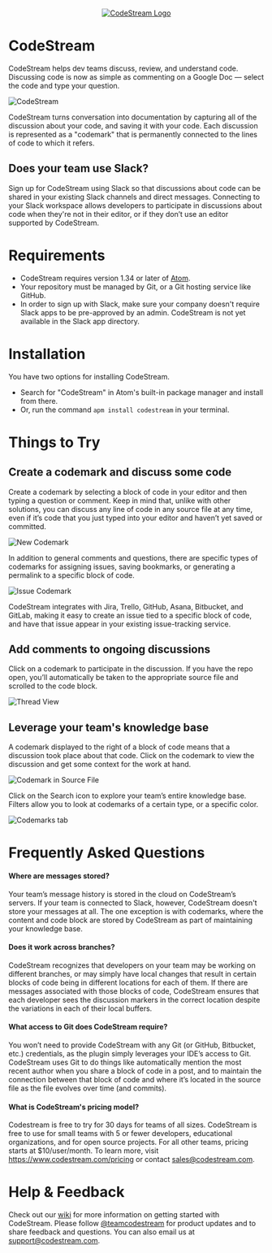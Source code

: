 <p align="center">
  <br />
  <a title="Learn more about CodeStream" href="https://codestream.com?utm_source=atommarket&utm_medium=banner&utm_campaign=codestream"><img src="https://alt-images.codestream.com/codestream_logo_atommarketplace.png" alt="CodeStream Logo" /></a>
</p>

# CodeStream

CodeStream helps dev teams discuss, review, and understand code. Discussing code is now as simple as commenting on a Google Doc — select the code and type your question.

![CodeStream](https://raw.githubusercontent.com/TeamCodeStream/CodeStream/master/images/animated/SpatialAtom.gif)

CodeStream turns conversation into documentation by capturing all of the discussion about your code, and saving it with your code. Each discussion is represented as a "codemark" that is permanently connected to the lines of code to which it refers.

## Does your team use Slack?

Sign up for CodeStream using Slack so that discussions about code can be shared in your existing Slack channels and direct messages. Connecting to your Slack workspace allows developers to participate in discussions about code when they're not in their editor, or if they don’t use an editor supported by CodeStream.

# Requirements

- CodeStream requires version 1.34 or later of [Atom](https://atom.io/).
- Your repository must be managed by Git, or a Git hosting service like GitHub.
- In order to sign up with Slack, make sure your company doesn't require Slack apps to be pre-approved by an admin. CodeStream is not yet available in the Slack app directory.

# Installation

You have two options for installing CodeStream.

- Search for "CodeStream" in Atom's built-in package manager and install from there.
- Or, run the command `apm install codestream` in your terminal.

# Things to Try

## Create a codemark and discuss some code

Create a codemark by selecting a block of code in your editor and then typing a question or comment. Keep in mind that, unlike with other solutions, you can discuss any line of code in any source file at any time, even if it’s code that you just typed into your editor and haven’t yet saved or committed.

![New Codemark](https://raw.githubusercontent.com/TeamCodeStream/CodeStream/master/images/NewCodemark3.png)

In addition to general comments and questions, there are specific types of codemarks for assigning issues, saving bookmarks, or generating a permalink to a specific block of code.

![Issue Codemark](https://raw.githubusercontent.com/TeamCodeStream/CodeStream/master/images/CodemarkIssue3.png)

CodeStream integrates with Jira, Trello, GitHub, Asana, Bitbucket, and GitLab, making it easy to create an issue tied to a specific block of code, and have that issue appear in your existing issue-tracking service.

## Add comments to ongoing discussions

Click on a codemark to participate in the discussion. If you have the repo open, you’ll automatically be taken to the appropriate source file and scrolled to the code block.

![Thread View](https://raw.githubusercontent.com/TeamCodeStream/CodeStream/master/images/ThreadView3.png)

## Leverage your team's knowledge base

A codemark displayed to the right of a block of code means that a discussion took place about that code. Click on the codemark to view the discussion and get some context for the work at hand.

![Codemark in Source File](https://raw.githubusercontent.com/TeamCodeStream/CodeStream/master/images/SpatialSingleMarker1.png)

Click on the Search icon to explore your team’s entire knowledge base. Filters allow you to look at codemarks of a certain type, or a specific color.

![Codemarks tab](https://raw.githubusercontent.com/TeamCodeStream/CodeStream/master/images/CodemarksTab1.png)

# Frequently Asked Questions

#### Where are messages stored?

Your team’s message history is stored in the cloud on CodeStream’s servers. If your team is connected to Slack, however, CodeStream doesn't store your messages at all. The one exception is with codemarks, where the content and code block are stored by CodeStream as part of maintaining your knowledge base.

#### Does it work across branches?

CodeStream recognizes that developers on your team may be working on different branches, or may simply have local changes that result in certain blocks of code being in different locations for each of them. If there are messages associated with those blocks of code, CodeStream ensures that each developer sees the discussion markers in the correct location despite the variations in each of their local buffers.

#### What access to Git does CodeStream require?

You won’t need to provide CodeStream with any Git (or GitHub, Bitbucket, etc.) credentials, as the plugin simply leverages your IDE’s access to Git. CodeStream uses Git to do things like automatically mention the most recent author when you share a block of code in a post, and to maintain the connection between that block of code and where it’s located in the source file as the file evolves over time (and commits).

#### What is CodeStream's pricing model?

Codestream is free to try for 30 days for teams of all sizes. CodeStream is free to use for small teams with 5 or fewer developers, educational organizations, and for open source projects. For all other teams, pricing starts at \$10/user/month. To learn more, visit https://www.codestream.com/pricing or contact sales@codestream.com.

# Help & Feedback

Check out our [wiki](https://github.com/TeamCodeStream/CodeStream/wiki) for more information on getting started with CodeStream. Please follow [@teamcodestream](http://twitter.com/teamcodestream) for product updates and to share feedback and questions. You can also email us at support@codestream.com.
